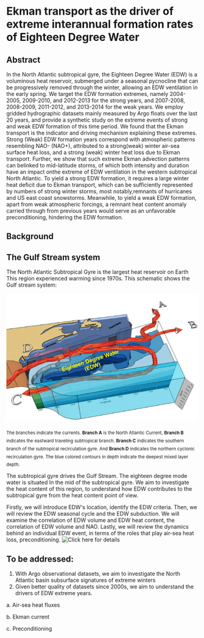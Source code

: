 # Ekman transport as the driver of extreme interannual formation rates of Eighteen Degree Water

## Abstract
In the North Atlantic subtropical gyre, the Eighteen Degree Water (EDW) is a voluminous heat reservoir, submerged under a seasonal pycnocline that can be progressively removed through the winter, allowing an EDW ventilation in the early spring. We target the EDW formation extremes, namely 2004-2005, 2009-2010, and 2012-2013 for the strong years, and 2007-2008, 2008-2009, 2011-2012, and 2013-2014 for the weak years. We employ gridded hydrographic datasets mainly measured by Argo floats over the last 20 years, and provide a synthetic study on the extreme events of strong and weak EDW formation of this time period. We found that the Ekman transport is the indicator and driving mechanism explaining these extremes. Strong (Weak) EDW formation years correspond with atmospheric patterns resembling NAO- (NAO+), attributed to a strong(weak) winter air-sea surface heat loss, and a strong (weak) winter heat loss due to Ekman transport. Further, we show that such extreme Ekman advection patterns can belinked to mid-latitude storms, of which both intensity and duration have an impact onthe extreme of EDW ventilation in the western subtropical North Atlantic. To yield a strong EDW formation, it requires a large winter heat deficit due to Ekman transport, which can be sufficiently represented by numbers of strong winter storms, most notably,remnants of hurricanes and US east coast snowstorms. Meanwhile, to yield a weak EDW formation, apart from weak atmospheric forcings, a remnant heat content anomaly carried through from previous years would serve as an unfavorable preconditioning, hindering the EDW formation.

## Background
## The Gulf Stream system
The North Atlantic Subtropical Gyre is the largest heat reservoir on Earth
This region experienced warming since 1970s. This schematic shows the Gulf stream system:

![subtropical gyre and EDW](https://github.com/keli559/Ekman-transport-a-trigger-of-interannual-extreme-formation-rates-of-Eighteen-Degree-Water/blob/main/background/subtropical_ke_li.png)

<sub>The branches indicate the currents. <strong>Branch A</strong>  is the North Atlantic Current, <strong>Branch B</strong> indicates the eastward traveling subtropical branch. <strong>Branch C</strong> indicates the southern branch of the subtropical recirculation gyre. And <strong>Branch D</strong> indicates the northern cyclonic recirculation gyre. 
The blue colored contours in depth indicate the deepest mixed layer depth.</sub>

The subtropical gyre drives the Gulf Stream. The eighteen degree mode water is situated In the mid of the subtropical gyre. We aim to investigate the heat content of this region, to understand how EDW contributes to the subtropical gyre from the heat content point of view.


Firstly, we will introduce EDW's location, identify the EDW criteria. Then, we will review the EDW seasonal cycle and the EDW subduction. We will examine the correlation of EDW volume and EDW heat content, the correlation of EDW volume and NAO. Lastly, we will review the dynamics behind an individual EDW event, in terms of the roles that play air-sea heat loss, preconditioning. ![Click here for details](https://github.com/keli559/Ekman-transport-a-trigger-of-interannual-extreme-formation-rates-of-Eighteen-Degree-Water/tree/main/background#whats-eighteen-degree-water-edw)

## To be addressed:
1. With Argo observational datasets, we aim to investigate the North Atlantic basin subsurface signatures of extreme winters
2. Given better quality of datasets since 2000s, we aim to understand the drivers of EDW extreme years.

a. Air-sea heat fluxes

b. Ekman current

c. Preconditioning